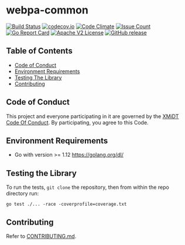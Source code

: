 # webpa-common

[![Build Status](https://travis-ci.com/jithin-kg/webpa-common.svg?branch=master)](https://travis-ci.com/jithin-kg/webpa-common) 
[![codecov.io](http://codecov.io/github/jithin-kg/webpa-common/coverage.svg?branch=master)](http://codecov.io/github/jithin-kg/webpa-common?branch=master)
[![Code Climate](https://codeclimate.com/github/jithin-kg/webpa-common/badges/gpa.svg)](https://codeclimate.com/github/jithin-kg/webpa-common)
[![Issue Count](https://codeclimate.com/github/jithin-kg/webpa-common/badges/issue_count.svg)](https://codeclimate.com/github/jithin-kg/webpa-common)
[![Go Report Card](https://goreportcard.com/badge/github.com/jithin-kg/webpa-common)](https://goreportcard.com/report/github.com/jithin-kg/webpa-common)
[![Apache V2 License](http://img.shields.io/badge/license-Apache%20V2-blue.svg)](https://github.com/jithin-kg/webpa-common/blob/master/LICENSE)
[![GitHub release](https://img.shields.io/github/release/jithin-kg/webpa-common.svg)](CHANGELOG.md)

## Table of Contents

- [Code of Conduct](#code-of-conduct)
- [Environment Requirements](#environment-requirements)
- [Testing The Library](#testing-the-library)
- [Contributing](#contributing)

## Code of Conduct

This project and everyone participating in it are governed by the [XMiDT Code Of Conduct](https://xmidt.io/code_of_conduct/). 
By participating, you agree to this Code.

## Environment Requirements

  - Go with version >= 1.12 https://golang.org/dl/

## Testing the Library

To run the tests, `git clone` the repository, then from within the repo directory run:
  ```
  go test ./... -race -coverprofile=coverage.txt
  ```

## Contributing

Refer to [CONTRIBUTING.md](CONTRIBUTING.md).  
